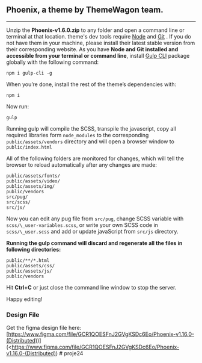 ## Phoenix, a theme by ThemeWagon team.

---

Unzip the **Phoenix-v1.6.0.zip** to any folder and open a command line or terminal at that location. theme's dev tools require [Node](https://nodejs.org/en/) and [Git](https://git-scm.com/) . If you do not have them in your machine, please install their latest stable version from their corresponding website. As you have **Node and Git installed and accessible from your terminal or command line**, install [Gulp CLI](https://gulpjs.com/) package globally with the following command:

```
npm i gulp-cli -g
```

When you’re done, install the rest of the theme’s dependencies with:

```
npm i
```

Now run:

```
gulp
```

Running gulp will compile the SCSS, transpile the javascript, copy all required libraries form `node_modules`
to the corresponding `public/assets/vendors` directory and will open a browser window to `public/index.html`

All of the following folders are monitored for changes, which will tell the browser to reload automatically after any changes are made:

```
public/assets/fonts/
public/assets/video/
public/assets/img/
public/vendors
src/pug/
src/scss/
src/js/
```

Now you can edit any pug file from `src/pug`, change SCSS variable with `scss/\_user-variables.scss`, or write your own SCSS code in `scss/\_user.scss` and add or update javaScript from `src/js` directory.

**Running the gulp command will discard and regenerate all the files in following directories:**

```
public/**/*.html
public/assets/css/
public/assets/js/
public/vendors
```

Hit **Ctrl+C** or just close the command line window to stop the server.

Happy editing!

### Design File

Get the figma design file here:
[https://www.figma.com/file/GCR1QOESFnJ2GVgKSDc6Eo/Phoenix-v1.16.0-(Distributed))](<https://www.figma.com/file/GCR1QOESFnJ2GVgKSDc6Eo/Phoenix-v1.16.0-(Distributed))
#   p r o j e 2 4  
 